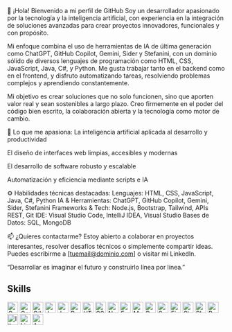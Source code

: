 👋 ¡Hola! Bienvenido a mi perfil de GitHub
Soy un desarrollador apasionado por la tecnología y la inteligencia artificial, con experiencia en la integración de soluciones avanzadas para crear proyectos innovadores, funcionales y con propósito.

Mi enfoque combina el uso de herramientas de IA de última generación como ChatGPT, GitHub Copilot, Gemini, Sider y Stefanini, con un dominio sólido de diversos lenguajes de programación como HTML, CSS, JavaScript, Java, C#, y Python. Me gusta trabajar tanto en el backend como en el frontend, y disfruto automatizando tareas, resolviendo problemas complejos y aprendiendo constantemente.

Mi objetivo es crear soluciones que no solo funcionen, sino que aporten valor real y sean sostenibles a largo plazo. Creo firmemente en el poder del código bien escrito, la colaboración abierta y la tecnología como motor de cambio.

🚀 Lo que me apasiona:
La inteligencia artificial aplicada al desarrollo y productividad

El diseño de interfaces web limpias, accesibles y modernas

El desarrollo de software robusto y escalable

Automatización y eficiencia mediante scripts e IA

⚙️ Habilidades técnicas destacadas:
Lenguajes: HTML, CSS, JavaScript, Java, C#, Python
IA & Herramientas: ChatGPT, GitHub Copilot, Gemini, Sider, Stefanini
Frameworks & Tech: Node.js, Bootstrap, Tailwind, APIs REST, Git
IDE: Visual Studio Code, IntelliJ IDEA, Visual Studio
Bases de Datos: SQL, MongoDB

📫 ¿Quieres contactarme?
Estoy abierto a colaborar en proyectos interesantes, resolver desafíos técnicos o simplemente compartir ideas.
Puedes escribirme a [tuemail@dominio.com] o visitar mi LinkedIn.

“Desarrollar es imaginar el futuro y construirlo línea por línea.”

 ## Skills
   <a href="https://www.learn-c.org" target="_blank" rel="noreferrer noopener"><img src="https://raw.githubusercontent.com/0xShapeShifter/readme-md/master/public/images/skills/core/c.svg" alt="C" width="25" height="25" /></a> <a href="https://cplusplus.com" target="_blank" rel="noreferrer noopener"><img src="https://raw.githubusercontent.com/0xShapeShifter/readme-md/master/public/images/skills/core/cplus.svg" alt="C++" width="25" height="25" /></a> <a href="https://learn.microsoft.com/en-us/dotnet/csharp/" target="_blank" rel="noreferrer noopener"><img src="https://raw.githubusercontent.com/0xShapeShifter/readme-md/master/public/images/skills/core/csharp.svg" alt="C#" width="25" height="25" /></a> <a href="https://www.java.com" target="_blank" rel="noreferrer noopener"><img src="https://raw.githubusercontent.com/0xShapeShifter/readme-md/master/public/images/skills/core/java.svg" alt="Java" width="25" height="25" /></a> <a href="https://www.javascript.com" target="_blank" rel="noreferrer noopener"><img src="https://raw.githubusercontent.com/0xShapeShifter/readme-md/master/public/images/skills/core/javascript.svg" alt="JavaScript" width="25" height="25" /></a> <a href="https://www.python.org" target="_blank" rel="noreferrer noopener"><img src="https://raw.githubusercontent.com/0xShapeShifter/readme-md/master/public/images/skills/core/python.svg" alt="Python" width="25" height="25" /></a>  <a href="https://html.com/html5/" target="_blank" rel="noreferrer noopener"><img src="https://raw.githubusercontent.com/0xShapeShifter/readme-md/master/public/images/skills/frontend/html5.svg" alt="HTML5" width="25" height="25" /></a> <a href="https://css3.com" target="_blank" rel="noreferrer noopener"><img src="https://raw.githubusercontent.com/0xShapeShifter/readme-md/master/public/images/skills/frontend/css3.svg" alt="CSS3" width="25" height="25" /></a>  <a href="https://nodejs.org" target="_blank" rel="noreferrer noopener"><img src="https://raw.githubusercontent.com/0xShapeShifter/readme-md/master/public/images/skills/backend/nodejs.svg" alt="NodeJS" width="25" height="25" /></a> <a href="http://expressjs.com" target="_blank" rel="noreferrer noopener"><img src="https://raw.githubusercontent.com/0xShapeShifter/readme-md/master/public/images/skills/backend/express.svg" alt="Express" width="25" height="25" /></a> <a href="https://www.mysql.com" target="_blank" rel="noreferrer noopener"><img src="https://raw.githubusercontent.com/0xShapeShifter/readme-md/master/public/images/skills/backend/mysql.svg" alt="MySQL" width="25" height="25" /></a> <a href="https://www.postgresql.org" target="_blank" rel="noreferrer noopener"><img src="https://raw.githubusercontent.com/0xShapeShifter/readme-md/master/public/images/skills/backend/postgresql.svg" alt="PostgreSQL" width="25" height="25" /></a> <a href="https://supabase.com" target="_blank" rel="noreferrer noopener"><img src="https://raw.githubusercontent.com/0xShapeShifter/readme-md/master/public/images/skills/backend/supabase.svg" alt="Supabase" width="25" height="25" /></a>    <a href="http://figma.com" target="_blank" rel="noreferrer noopener"><img src="https://raw.githubusercontent.com/0xShapeShifter/readme-md/master/public/images/skills/software/figma.svg" alt="Figma" width="25" height="25" /></a> <a href="https://www.sketch.com" target="_blank" rel="noreferrer noopener"><img src="https://raw.githubusercontent.com/0xShapeShifter/readme-md/master/public/images/skills/software/sketch.svg" alt="Sketch" width="25" height="25" /></a> <a href="https://www.adobe.com/products/photoshop.html" target="_blank" rel="noreferrer noopener"><img src="https://raw.githubusercontent.com/0xShapeShifter/readme-md/master/public/images/skills/software/photoshop.svg" alt="Photoshop" width="25" height="25" /></a> <a href="https://www.adobe.com/products/premiere.html" target="_blank" rel="noreferrer noopener"><img src="https://raw.githubusercontent.com/0xShapeShifter/readme-md/master/public/images/skills/software/premiere.svg" alt="Premiere Pro" width="25" height="25" /></a> <a href="https://www.adobe.com/products/illustrator.html" target="_blank" rel="noreferrer noopener"><img src="https://raw.githubusercontent.com/0xShapeShifter/readme-md/master/public/images/skills/software/illustrator.svg" alt="Illustrator" width="25" height="25" /></a> <a href="https://www.adobe.com/products/lightroom.html" target="_blank" rel="noreferrer noopener"><img src="https://raw.githubusercontent.com/0xShapeShifter/readme-md/master/public/images/skills/software/lightroom.svg" alt="Lightroom" width="25" height="25" /></a> <a href="https://www.adobe.com/products/audition.html" target="_blank" rel="noreferrer noopener"><img src="https://raw.githubusercontent.com/0xShapeShifter/readme-md/master/public/images/skills/software/audition.svg" alt="Audition" width="25" height="25" /></a> 
